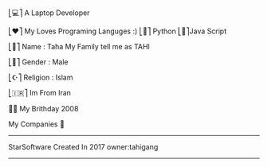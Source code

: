 ⎣💻⎤ A Laptop Developer

⎣❤️⎤ My Loves Programing Languges :)
⎣👑⎤ Python
⎣📡⎤Java Script

⎣👤⎤ Name : Taha My Family tell me as TAHI

⎣👤⎤ Gender : Male

⎣☪︎⎤ Religion : Islam

⎣🇮🇷⎤ Im From Iran



🤘🏼 My Brithday 2008

My Companies 👺

--------------

StarSoftware
Created In 2017 
owner:tahigang

--------------
